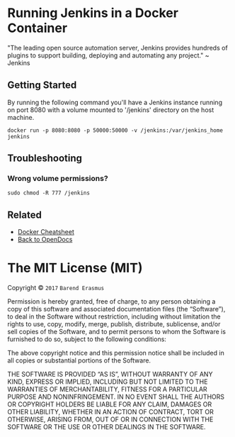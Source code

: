 # Running Jenkins in a Docker Container

"The leading open source automation server, Jenkins provides hundreds of plugins to support building, deploying and automating any project." ~ Jenkins

## Getting Started

By running the following command you'll have a Jenkins instance running on port 8080 with a volume mounted to
'/jenkins' directory on the host machine.

`docker run -p 8080:8080 -p 50000:50000 -v /jenkins:/var/jenkins_home jenkins`

## Troubleshooting

### Wrong volume permissions?

`sudo chmod -R 777 /jenkins`

## Related

* [Docker Cheatsheet](https://github.com/developersworkspace/OpenDocs/tree/master/Docker-Cheatsheet)
* [Back to OpenDocs](https://github.com/developersworkspace/OpenDocs)

The MIT License (MIT)
=====================

Copyright © `2017` `Barend Erasmus`

Permission is hereby granted, free of charge, to any person
obtaining a copy of this software and associated documentation
files (the “Software”), to deal in the Software without
restriction, including without limitation the rights to use,
copy, modify, merge, publish, distribute, sublicense, and/or sell
copies of the Software, and to permit persons to whom the
Software is furnished to do so, subject to the following
conditions:

The above copyright notice and this permission notice shall be
included in all copies or substantial portions of the Software.

THE SOFTWARE IS PROVIDED “AS IS”, WITHOUT WARRANTY OF ANY KIND,
EXPRESS OR IMPLIED, INCLUDING BUT NOT LIMITED TO THE WARRANTIES
OF MERCHANTABILITY, FITNESS FOR A PARTICULAR PURPOSE AND
NONINFRINGEMENT. IN NO EVENT SHALL THE AUTHORS OR COPYRIGHT
HOLDERS BE LIABLE FOR ANY CLAIM, DAMAGES OR OTHER LIABILITY,
WHETHER IN AN ACTION OF CONTRACT, TORT OR OTHERWISE, ARISING
FROM, OUT OF OR IN CONNECTION WITH THE SOFTWARE OR THE USE OR
OTHER DEALINGS IN THE SOFTWARE.